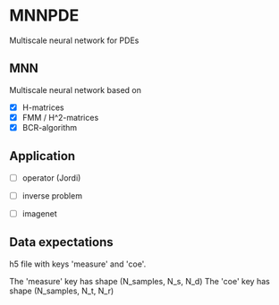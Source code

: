 # MNNPDE
Multiscale neural network for PDEs

## MNN
Multiscale neural network based on
- [x] H-matrices
- [x] FMM / H^2-matrices
- [x] BCR-algorithm

## Application
- [ ] operator (Jordi)
- [ ] inverse problem
- [ ] imagenet



## Data expectations

h5 file with keys 'measure' and 'coe'. 

The 'measure' key has shape (N_samples, N_s, N_d)
The 'coe' key has shape (N_samples, N_t, N_r)

